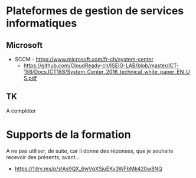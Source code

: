 # Plateformes de gestion de services informatiques
## Microsoft
* SCCM - https://www.microsoft.com/fr-ch/system-center
  *   https://github.com/CloudReady-ch/ISEIG-LAB/blob/master/ICT-188/Docs.ICT188/System_Center_2016_technical_white_paper_EN_US.pdf
## TK
A compléter

# Supports de la formation
A ne pas utiliser, de suite, car il donne des réponses, que je souhaite recevoir des présents, avant...
* https://1drv.ms/p/s!As9QX_6wVqXSjuEKv3WFbMk420w8NQ
